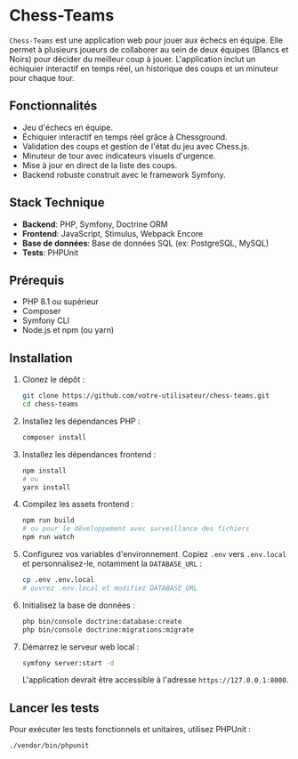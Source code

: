 # Chess-Teams

`Chess-Teams` est une application web pour jouer aux échecs en équipe. Elle permet à plusieurs joueurs de collaborer au sein de deux équipes (Blancs et Noirs) pour décider du meilleur coup à jouer. L'application inclut un échiquier interactif en temps réel, un historique des coups et un minuteur pour chaque tour.

## Fonctionnalités

-   Jeu d'échecs en équipe.
-   Échiquier interactif en temps réel grâce à Chessground.
-   Validation des coups et gestion de l'état du jeu avec Chess.js.
-   Minuteur de tour avec indicateurs visuels d'urgence.
-   Mise à jour en direct de la liste des coups.
-   Backend robuste construit avec le framework Symfony.

## Stack Technique

-   **Backend**: PHP, Symfony, Doctrine ORM
-   **Frontend**: JavaScript, Stimulus, Webpack Encore
-   **Base de données**: Base de données SQL (ex: PostgreSQL, MySQL)
-   **Tests**: PHPUnit

## Prérequis

-   PHP 8.1 ou supérieur
-   Composer
-   Symfony CLI
-   Node.js et npm (ou yarn)

## Installation

1.  Clonez le dépôt :
    ```bash
    git clone https://github.com/votre-utilisateur/chess-teams.git
    cd chess-teams
    ```

2.  Installez les dépendances PHP :
    ```bash
    composer install
    ```

3.  Installez les dépendances frontend :
    ```bash
    npm install
    # ou
    yarn install
    ```

4.  Compilez les assets frontend :
    ```bash
    npm run build
    # ou pour le développement avec surveillance des fichiers
    npm run watch
    ```

5.  Configurez vos variables d'environnement. Copiez `.env` vers `.env.local` et personnalisez-le, notamment la `DATABASE_URL` :
    ```bash
    cp .env .env.local
    # ouvrez .env.local et modifiez DATABASE_URL
    ```

6.  Initialisez la base de données :
    ```bash
    php bin/console doctrine:database:create
    php bin/console doctrine:migrations:migrate
    ```

7.  Démarrez le serveur web local :
    ```bash
    symfony server:start -d
    ```
    L'application devrait être accessible à l'adresse `https://127.0.0.1:8000`.

## Lancer les tests

Pour exécuter les tests fonctionnels et unitaires, utilisez PHPUnit :
```bash
./vendor/bin/phpunit
```